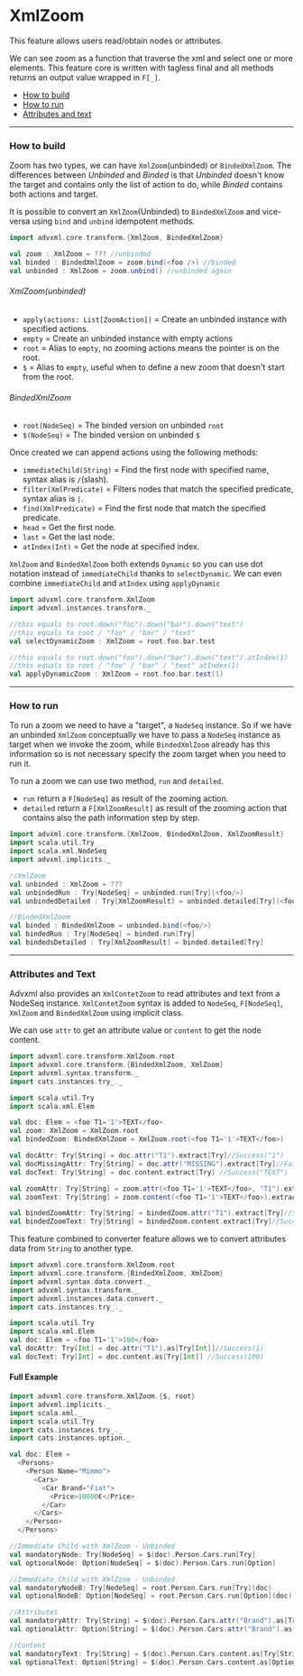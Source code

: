 # XmlZoom
This feature allows users read/obtain nodes or attributes.

We can see zoom as a function that traverse the xml and select one or more elements.
This feature core is written with tagless final and all methods
returns an output value wrapped in `F[_]`.

- [How to build](#how-to-build)
- [How to run](#how-to-run)
- [Attributes and text](#attributes-and-text)
---
### How to build

Zoom has two types, we can have `XmlZoom`(unbinded) or `BindedXmlZoom`.
The differences between _Unbinded_ and _Binded_ is that _Unbinded_ doesn't know the target
and contains only the list of action to do, while _Binded_ contains both actions and target.

It is possible to convert an `XmlZoom`(Unbinded) to `BindedXmlZoom` and vice-versa using
`bind` and `unbind` idempotent methods.

```scala
import advxml.core.transform.{XmlZoom, BindedXmlZoom}

val zoom : XmlZoom = ??? //unbinded
val binded : BindedXmlZoom = zoom.bind(<foo />) //binded
val unbinded : XmlZoom = zoom.unbind() //unbinded again
```

###### XmlZoom(unbinded)
- `apply(actions: List[ZoomAction])` = Create an unbinded instance with specified actions.
- `empty` = Create an unbinded instance with empty actions
- `root` = Alias to `empty`, no zooming actions means the pointer is on the root.
- `$` = Alias to `empty`, useful when to define a new zoom that doesn't start from the root.

###### BindedXmlZoom
- `root(NodeSeq)` = The binded version on unbinded `root`
- `$(NodeSeq)` = The binded version on unbinded `$`

Once created we can append actions using the following methods:
- `immediateChild(String)` = Find the first node with specified name, syntax alias is `/`(slash).
- `filter(XmlPredicate)` = Filters nodes that match the specified predicate, syntax alias is `|`.
- `find(XmlPredicate)` = Find the first node that match the specified predicate.
- `head` = Get the first node.
- `last` = Get the last node.
- `atIndex(Int)` = Get the node at specified index.

`XmlZoom` and `BindedXmlZoom` both extends `Dynamic` so you can use dot notation instead of `immediateChild`
thanks to `selectDynamic`. We can even combine `immediateChild` and `atIndex` using `applyDynamic`
```scala
import advxml.core.transform.XmlZoom
import advxml.instances.transform._

//this equals to root.down("foo").down("bar").down("text")
//this equals to root / "foo" / "bar" / "text"
val selectDynamicZoom : XmlZoom = root.foo.bar.test

//this equals to root.down("foo").down("bar").down("text").atIndex(1)
//this equals to root / "foo" / "bar" / "text" atIndex(1)
val applyDynamicZoom : XmlZoom = root.foo.bar.test(1)
```

---
### How to run
To run a zoom we need to have a "target", a `NodeSeq` instance.
So if we have an unbinded `XmlZoom` conceptually we have to pass a `NodeSeq` instance as target when we invoke the zoom, 
while `BindedXmlZoom` already has this information so is not necessary specify the zoom target when you need to run it.

To run a zoom we can use two method, `run` and `detailed`.
- `run` return a `F[NodeSeq]` as result of the zooming action.
- `detailed` return a `F[XmlZoomResult]` as result of the zooming action that contains also the path information step by step.

```scala
import advxml.core.transform.{XmlZoom, BindedXmlZoom, XmlZoomResult}
import scala.util.Try
import scala.xml.NodeSeq
import advxml.implicits._

//XmlZoom
val unbinded : XmlZoom = ???
val unbindedRun : Try[NodeSeq] = unbinded.run[Try](<foo/>)
val unbindedDetailed : Try[XmlZoomResult] = unbinded.detailed[Try](<foo/>)

//BindedXmlZoom
val binded : BindedXmlZoom = unbinded.bind(<foo/>)
val bindedRun : Try[NodeSeq] = binded.run[Try]
val bindedsDetailed : Try[XmlZoomResult] = binded.detailed[Try]
```

---
### Attributes and Text
Advxml also provides an `XmlContetZoom` to read attributes and text from a NodeSeq instance.
`XmlContetZoom` syntax is added to `NodeSeq`, `F[NodeSeq]`, `XmlZoom` and `BindedXmlZoom` using implicit class.

We can use `attr` to get an attribute value or `content` to get the node content.
```scala
import advxml.core.transform.XmlZoom.root
import advxml.core.transform.{BindedXmlZoom, XmlZoom}
import advxml.syntax.transform._
import cats.instances.try_._

import scala.util.Try
import scala.xml.Elem

val doc: Elem = <foo T1='1'>TEXT</foo>
val zoom: XmlZoom = XmlZoom.root
val bindedZoom: BindedXmlZoom = XmlZoom.root(<foo T1='1'>TEXT</foo>)

val docAttr: Try[String] = doc.attr("T1").extract[Try]//Success("1")
val docMissingAttr: Try[String] = doc.attr("MISSING").extract[Try]//Failure(ValidationRule.Error)
val docText: Try[String] = doc.content.extract[Try] //Success("TEXT")

val zoomAttr: Try[String] = zoom.attr(<foo T1='1'>TEXT</foo>, "T1").extract[Try]//Success("1")
val zoomText: Try[String] = zoom.content(<foo T1='1'>TEXT</foo>).extract[Try]//Success("TEXT")

val bindedZoomAttr: Try[String] = bindedZoom.attr("T1").extract[Try]//Success("1")
val bindedZoomText: Try[String] = bindedZoom.content.extract[Try]//Success("TEXT")
```

This feature combined to converter feature allows we to convert attributes data from `String` to another type.

```scala
import advxml.core.transform.XmlZoom.root
import advxml.core.transform.{BindedXmlZoom, XmlZoom}
import advxml.syntax.data.convert._
import advxml.syntax.transform._
import advxml.instances.data.convert._
import cats.instances.try_._

import scala.util.Try
import scala.xml.Elem
val doc: Elem = <foo T1='1'>100</foo>
val docAttr: Try[Int] = doc.attr("T1").as[Try[Int]]//Success(1)
val docText: Try[Int] = doc.content.as[Try[Int]] //Success(100)
```


#### Full Example
```scala
import advxml.core.transform.XmlZoom.{$, root}
import advxml.implicits._
import scala.xml._
import scala.util.Try
import cats.instances.try_._
import cats.instances.option._

val doc: Elem =
  <Persons>
    <Person Name="Mimmo">
      <Cars>
        <Car Brand="Fiat">
          <Price>10000€</Price>
        </Car>
      </Cars>
    </Person>
  </Persons>

//Immediate Child with XmlZoom - Unbinded
val mandatoryNode: Try[NodeSeq] = $(doc).Person.Cars.run[Try]
val optionalNode: Option[NodeSeq] = $(doc).Person.Cars.run[Option]

//Immediate Child with XmlZoom - Unbinded
val mandatoryNodeB: Try[NodeSeq] = root.Person.Cars.run[Try](doc)
val optionalNodeB: Option[NodeSeq] = root.Person.Cars.run[Option](doc)

//Attributes
val mandatoryAttr: Try[String] = $(doc).Person.Cars.attr("Brand").as[Try[String]]
val optionalAttr: Option[String] = $(doc).Person.Cars.attr("Brand").as[Option[String]]

//Content
val mandatoryText: Try[String] = $(doc).Person.Cars.content.as[Try[String]]
val optionalText: Option[String] = $(doc).Person.Cars.content.as[Option[String]]
```
